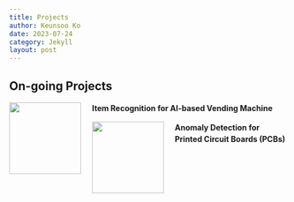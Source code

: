 ```yaml
---
title: Projects
author: Keunsoo Ko
date: 2023-07-24
category: Jekyll
layout: post
---
```


## On-going Projects
<div style="width:150px; height:230px; float:left;">
<img src="https://raw.githubusercontent.com/imlab-cuk/imlab-cuk.github.io/main/images/item.png" width="130" >
</div>
<p style="line-height: 1.5;"><b>Item Recognition for AI-based Vending Machine</b></p>

<div style="width:150px; height:230px; float:left;">
<img src="https://raw.githubusercontent.com/imlab-cuk/imlab-cuk.github.io/main/images/anomal.png" width="130" >
</div>
<p style="line-height: 1.5;"><b>Anomaly Detection for Printed Circuit Boards (PCBs)</b></p>

